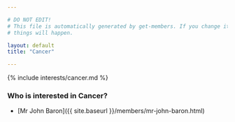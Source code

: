 ```yaml
---

# DO NOT EDIT!
# This file is automatically generated by get-members. If you change it, bad
# things will happen.

layout: default
title: "Cancer"

---
```


{% include interests/cancer.md %}

### Who is interested in Cancer?


* [Mr John Baron]({{ site.baseurl }}/members/mr-john-baron.html)
